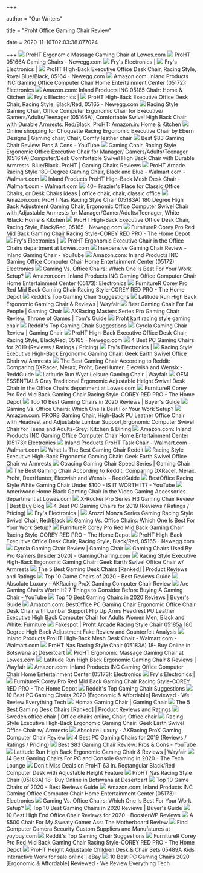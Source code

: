 +++
        
author = "Our Writers"
        
title = "Proht Office Gaming Chair Review"
        
date = 2020-11-10T02:03:38.077024
        
+++
[ ![](http://mobileimages.lowes.com/product/converted/500027/5000277313.jpg?size=pdhi)](http://mobileimages.lowes.com/product/converted/500027/5000277313.jpg?size=pdhi) ProHT Ergonomic Massage Gaming Chair at Lowes.com
[ ![](https://c1.neweggimages.com/ProductImage/26-205-098-V02.jpg)](https://c1.neweggimages.com/ProductImage/26-205-098-V02.jpg) ProHT 05166A Gaming Chairs - Newegg.com
[ ![](https://images.frys.com/art/product/big/9526572.01.big.jpg)](https://images.frys.com/art/product/big/9526572.01.big.jpg) Fry's Electronics |
[ ![](https://images.frys.com/art/product/big/9395180.01.big.jpg)](https://images.frys.com/art/product/big/9395180.01.big.jpg) Fry's Electronics |
[ ![](https://c1.neweggimages.com/ProductImageCompressAll1280/A7Y0_131340041666590755MrnxC3g1mP.jpg)](https://c1.neweggimages.com/ProductImageCompressAll1280/A7Y0_131340041666590755MrnxC3g1mP.jpg) ProHT High-Back Executive Office Desk Chair, Racing Style, Royal  Blue/Black, 05164 - Newegg.com
[ ![](https://m.media-amazon.com/images/S/aplus-seller-content-images-us-east-1/ATVPDKIKX0DER/A3RZEVL29S43RT/B01I1FEQZU/s5vmDMJ4TYO3._UX970_TTW__.jpg)](https://m.media-amazon.com/images/S/aplus-seller-content-images-us-east-1/ATVPDKIKX0DER/A3RZEVL29S43RT/B01I1FEQZU/s5vmDMJ4TYO3._UX970_TTW__.jpg) Amazon.com: Inland Products INC Gaming Office Computer Chair Home  Entertainment Center (05172): Electronics
[ ![](https://m.media-amazon.com/images/S/aplus-seller-content-images-us-east-1/ATVPDKIKX0DER/A3RZEVL29S43RT/B0744B38S9/aj0x5GbhTOic._UX970_TTW__.jpg)](https://m.media-amazon.com/images/S/aplus-seller-content-images-us-east-1/ATVPDKIKX0DER/A3RZEVL29S43RT/B0744B38S9/aj0x5GbhTOic._UX970_TTW__.jpg) Amazon.com: Inland Products INC 05185 Chair: Home & Kitchen
[ ![](https://images.frys.com/art/product/big/9395040.01.big.jpg)](https://images.frys.com/art/product/big/9395040.01.big.jpg) Fry's Electronics |
[ ![](https://c1.neweggimages.com/ProductImage/A7Y0_131340052173551872CvkpqsVEV5.jpg)](https://c1.neweggimages.com/ProductImage/A7Y0_131340052173551872CvkpqsVEV5.jpg) ProHT High-Back Executive Office Desk Chair, Racing Style, Black/Red, 05165  - Newegg.com
[ ![](https://images-na.ssl-images-amazon.com/images/I/61wzbp1WbrL._SY679_.jpg)](https://images-na.ssl-images-amazon.com/images/I/61wzbp1WbrL._SY679_.jpg) Racing Style Gaming Chair, Office Computer Ergonomic Chair for Executive/ Gamers/Adults/Teenager (05166A), Comfortable Swivel High Back Chair with  Durable Armrests. Red/Black. ProHT: Amazon.in: Home & Kitchen
[ ![](https://i.pinimg.com/564x/d7/6e/d3/d76ed30f4221d53e88ede1a23605ada1.jpg)](https://i.pinimg.com/564x/d7/6e/d3/d76ed30f4221d53e88ede1a23605ada1.jpg) Online shopping for Choquette Racing Ergonomic Executive Chair by Ebern  Designs | Gaming chair, Chair, Comfy leather chair
[ ![](https://i.ytimg.com/vi/gCGkyhDRCTA/mqdefault.jpg)](https://i.ytimg.com/vi/gCGkyhDRCTA/mqdefault.jpg) Best $83 Gaming Chair Review: Pros & Cons - YouTube
[ ![](https://m.media-amazon.com/images/I/41lV6ofgk1L.jpg)](https://m.media-amazon.com/images/I/41lV6ofgk1L.jpg) Gaming Chair, Racing Style Ergonomic Office Executive Chair for Manager/ Gamers/Adults/Teenager (05164A),Computer/Desk Comfortable Swivel High Back  Chair with Durable Armrests. Blue/Black. ProHT | Gaming Chairs Reviews
[ ![](https://i5.walmartimages.com/asr/782ceafa-9cee-4deb-b92e-c617d65a0c27_1.bfcd9e4bfbb33d9436e554c23ae31e4a.jpeg?odnWidth=612&odnHeight=612&odnBg=ffffff)](https://i5.walmartimages.com/asr/782ceafa-9cee-4deb-b92e-c617d65a0c27_1.bfcd9e4bfbb33d9436e554c23ae31e4a.jpeg?odnWidth=612&odnHeight=612&odnBg=ffffff) ProHT Arcade Racing Style 180-Degree Gaming Chair, Black and Blue -  Walmart.com - Walmart.com
[ ![](https://i5.walmartimages.com/asr/c112b8b4-a913-474d-b282-e6cdda84653e_1.f373b1bb7ab94be8f9fc524125685ab5.jpeg?odnWidth=612&odnHeight=612&odnBg=ffffff)](https://i5.walmartimages.com/asr/c112b8b4-a913-474d-b282-e6cdda84653e_1.f373b1bb7ab94be8f9fc524125685ab5.jpeg?odnWidth=612&odnHeight=612&odnBg=ffffff) Inland Products ProHT High-Back Mesh Desk Chair - Walmart.com - Walmart.com
[ ![](https://i.pinimg.com/236x/8c/a9/fb/8ca9fb9d8aae07d4f7b8732ee009f521.jpg)](https://i.pinimg.com/236x/8c/a9/fb/8ca9fb9d8aae07d4f7b8732ee009f521.jpg) 40+ Frazier's Place for Classic Office Chairs, or Desk Chairs ideas | office  chair, chair, classic office
[ ![](https://m.media-amazon.com/images/S/aplus-seller-content-images-us-east-1/ATVPDKIKX0DER/A3RZEVL29S43RT/B0744D37C3/T6GQP6YS1Wc._UX970_TTW__.jpg)](https://m.media-amazon.com/images/S/aplus-seller-content-images-us-east-1/ATVPDKIKX0DER/A3RZEVL29S43RT/B0744D37C3/T6GQP6YS1Wc._UX970_TTW__.jpg) Amazon.com: ProHT Nas Racing Style Chair (05183A) 180 Degree High Back  Adjustment Gaming Chair, Ergonomic Office Computer Swivel Chair with  Adjustable Armrests for Manager/Gamer/Adults/Teenager, White /Black: Home &  Kitchen
[ ![](https://c1.neweggimages.com/ProductImageCompressAll1280/A7Y0_131340051580281538HqyDsARN3H.jpg)](https://c1.neweggimages.com/ProductImageCompressAll1280/A7Y0_131340051580281538HqyDsARN3H.jpg) ProHT High-Back Executive Office Desk Chair, Racing Style, Black/Red, 05165  - Newegg.com
[ ![](https://images.homedepot-static.com/productImages/f012bb55-03d0-4b62-b50d-9c4c44d68d2a/svn/red-furniturer-gaming-chairs-corey-red-pro-64_600.jpg)](https://images.homedepot-static.com/productImages/f012bb55-03d0-4b62-b50d-9c4c44d68d2a/svn/red-furniturer-gaming-chairs-corey-red-pro-64_600.jpg) FurnitureR Corey Pro Red Mid Back Gaming Chair Racing Style-COREY RED PRO -  The Home Depot
[ ![](https://images.frys.com/art/product/big/9323390.01.big.jpg)](https://images.frys.com/art/product/big/9323390.01.big.jpg) Fry's Electronics |
[ ![](http://mobileimages.lowes.com/product/converted/500027/5000277315.jpg?size=pdhi)](http://mobileimages.lowes.com/product/converted/500027/5000277315.jpg?size=pdhi) ProHT Ergonomic Executive Chair in the Office Chairs department at Lowes.com
[ ![](https://i.ytimg.com/vi/M6y_S72qb-8/maxresdefault.jpg)](https://i.ytimg.com/vi/M6y_S72qb-8/maxresdefault.jpg) Inexpensive Gaming Chair Review - Inland Gaming Chair - YouTube
[ ![](https://images-na.ssl-images-amazon.com/images/I/91Y5LFVfvwL._AC_SL1500_.jpg)](https://images-na.ssl-images-amazon.com/images/I/91Y5LFVfvwL._AC_SL1500_.jpg) Amazon.com: Inland Products INC Gaming Office Computer Chair Home  Entertainment Center (05172): Electronics
[ ![](https://thumbor.forbes.com/thumbor/711x400/https://specials-images.forbesimg.com/imageserve/5e8e572c93ef920006d3a192/960x0.jpg?fit=scale)](https://thumbor.forbes.com/thumbor/711x400/https://specials-images.forbesimg.com/imageserve/5e8e572c93ef920006d3a192/960x0.jpg?fit=scale) Gaming Vs. Office Chairs: Which One Is Best For Your Work Setup?
[ ![](https://images-na.ssl-images-amazon.com/images/I/61JLlOWMupL._AC_SY550_.jpg)](https://images-na.ssl-images-amazon.com/images/I/61JLlOWMupL._AC_SY550_.jpg) Amazon.com: Inland Products INC Gaming Office Computer Chair Home  Entertainment Center (05173): Electronics
[ ![](https://images.homedepot-static.com/productImages/878dc5f1-f765-49b7-9733-7534c26d7444/svn/red-furniturer-gaming-chairs-corey-red-pro-66_600.jpg)](https://images.homedepot-static.com/productImages/878dc5f1-f765-49b7-9733-7534c26d7444/svn/red-furniturer-gaming-chairs-corey-red-pro-66_600.jpg) FurnitureR Corey Pro Red Mid Back Gaming Chair Racing Style-COREY RED PRO -  The Home Depot
[ ![](https://redditsuggestions.com/assets/ProHT-bf24b63635ddb4aabfe3bea9e960f93a3726f18402d28e59dfbeea3f5fc088cd.jpg)](https://redditsuggestions.com/assets/ProHT-bf24b63635ddb4aabfe3bea9e960f93a3726f18402d28e59dfbeea3f5fc088cd.jpg) Reddit's Top Gaming Chair Suggestions
[ ![](https://secure.img1-fg.wfcdn.com/im/16171022/compr-r85/6517/65177127/high-back-ergonomic-gaming-chair.jpg)](https://secure.img1-fg.wfcdn.com/im/16171022/compr-r85/6517/65177127/high-back-ergonomic-gaming-chair.jpg) Latitude Run High Back Ergonomic Gaming Chair & Reviews | Wayfair
[ ![](https://gamingdemons.com/wp-content/uploads/2018/04/Ficmax-Ergonomic-High-back-Large-Size-Office-Desk-Chair-Swivel-Black-PC-Gaming-Chair-with-Lumbar-Massage-Support-and-Retractible-Footrest.jpg)](https://gamingdemons.com/wp-content/uploads/2018/04/Ficmax-Ergonomic-High-back-Large-Size-Office-Desk-Chair-Swivel-Black-PC-Gaming-Chair-with-Lumbar-Massage-Support-and-Retractible-Footrest.jpg) Best Gaming Chair For Fat People | Gaming Chair
[ ![](https://cdn.mos.cms.futurecdn.net/nLS2z4u2iCuUPNVvCBBzW5.jpg)](https://cdn.mos.cms.futurecdn.net/nLS2z4u2iCuUPNVvCBBzW5.jpg) AKRacing Masters Series Pro Gaming Chair Review: Throne of Games | Tom's  Guide
[ ![](http://inlandproduct.com/images/products/detail/0518203%E8%83%8C%E9%83%A8%E8%AA%BF%E7%AF%80.jpg)](http://inlandproduct.com/images/products/detail/0518203%E8%83%8C%E9%83%A8%E8%AA%BF%E7%AF%80.jpg) Proht kart racing style gaming chair
[ ![](https://redditsuggestions.com/assets/Homall_Gaming_Chair-fc519428ea65cec97aa3a7d2fb99e9a4269c455615b1e538c49938ee95294a96.jpg)](https://redditsuggestions.com/assets/Homall_Gaming_Chair-fc519428ea65cec97aa3a7d2fb99e9a4269c455615b1e538c49938ee95294a96.jpg) Reddit's Top Gaming Chair Suggestions
[ ![](https://images-na.ssl-images-amazon.com/images/I/51ZKCbOZ5uL.jpg)](https://images-na.ssl-images-amazon.com/images/I/51ZKCbOZ5uL.jpg) Cyrola Gaming Chair Review | Gaming Chair
[ ![](https://c1.neweggimages.com/ProductImageCompressAll1280/A7Y0_131340052338861374lSUuHERBtK.jpg)](https://c1.neweggimages.com/ProductImageCompressAll1280/A7Y0_131340052338861374lSUuHERBtK.jpg) ProHT High-Back Executive Office Desk Chair, Racing Style, Black/Red, 05165  - Newegg.com
[ ![](https://www.btod.com/blog/wp-content/uploads/2019/05/best-gaming-chairs-2020-blog-header-1.jpg)](https://www.btod.com/blog/wp-content/uploads/2019/05/best-gaming-chairs-2020-blog-header-1.jpg) 4 Best PC Gaming Chairs for 2019 (Reviews / Ratings / Pricing)
[ ![](https://images.frys.com/art/product/big/9323400.01.big.jpg)](https://images.frys.com/art/product/big/9323400.01.big.jpg) Fry's Electronics |
[ ![](http://inlandproduct.com/images/products/detail/612fvFhmFYL._SL1500_.jpg)](http://inlandproduct.com/images/products/detail/612fvFhmFYL._SL1500_.jpg) Racing Style Executive High-Back Ergonomic Gaming Chair: Geek Earth Swivel Office  Chair w/ Armrests
[ ![](https://reddguide.com/wp-content/uploads/2019/05/Merax.jpg)](https://reddguide.com/wp-content/uploads/2019/05/Merax.jpg) The Best Gaming Chair According to Reddit: Comparing DXRacer, Merax, Proht,  DeerHunter, Elecwish and Wensix - ReddGuide
[ ![](https://secure.img1-fg.wfcdn.com/im/76859014/compr-r85/8955/89559202/wyat-leisure-gaming-chair.jpg)](https://secure.img1-fg.wfcdn.com/im/76859014/compr-r85/8955/89559202/wyat-leisure-gaming-chair.jpg) Latitude Run Wyat Leisure Gaming Chair | Wayfair
[ ![](http://mobileimages.lowes.com/product/converted/100301/1003010622_16274514.jpg)](http://mobileimages.lowes.com/product/converted/100301/1003010622_16274514.jpg) OFM ESSENTIALS Gray Traditional Ergonomic Adjustable Height Swivel Desk  Chair in the Office Chairs department at Lowes.com
[ ![](https://images.homedepot-static.com/productImages/07999e84-3665-4fe4-aec8-5ad61b0d0c1e/svn/red-furniturer-gaming-chairs-corey-red-pro-e1_600.jpg)](https://images.homedepot-static.com/productImages/07999e84-3665-4fe4-aec8-5ad61b0d0c1e/svn/red-furniturer-gaming-chairs-corey-red-pro-e1_600.jpg) FurnitureR Corey Pro Red Mid Back Gaming Chair Racing Style-COREY RED PRO -  The Home Depot
[ ![](https://www.ctopreviews.com/wp-content/uploads/2018/07/Gaming-Chairs.jpg)](https://www.ctopreviews.com/wp-content/uploads/2018/07/Gaming-Chairs.jpg) Top 10 Best Gaming Chairs in 2020 Reviews | Buyer's Guide
[ ![](https://specials-images.forbesimg.com/imageserve/5e8f7482c12c240007af3a7b/0x800.jpg?cropX1=0&cropX2=359&cropY1=0&cropY2=500)](https://specials-images.forbesimg.com/imageserve/5e8f7482c12c240007af3a7b/0x800.jpg?cropX1=0&cropX2=359&cropY1=0&cropY2=500) Gaming Vs. Office Chairs: Which One Is Best For Your Work Setup?
[ ![](https://images-na.ssl-images-amazon.com/images/I/61rKTl1uoiL._AC_SL1500_.jpg)](https://images-na.ssl-images-amazon.com/images/I/61rKTl1uoiL._AC_SL1500_.jpg) Amazon.com: PRORS Gaming Chair, High-Back PU Leather Office Chair with  Headrest and Adjustable Lumbar Support,Ergonomic Computer Swivel Chair for  Teens and Adults-Grey: Kitchen & Dining
[ ![](https://images-na.ssl-images-amazon.com/images/I/61Qm1%2Bw9QqL._AC_SX466_.jpg)](https://images-na.ssl-images-amazon.com/images/I/61Qm1%2Bw9QqL._AC_SX466_.jpg) Amazon.com: Inland Products INC Gaming Office Computer Chair Home  Entertainment Center (05173): Electronics
[ ![](https://i5.walmartimages.com/asr/a8dea595-cbca-4791-8f78-9cce9f66de09_1.2f30e47f229599c605244a730eeeeb91.jpeg?odnWidth=612&odnHeight=612&odnBg=ffffff)](https://i5.walmartimages.com/asr/a8dea595-cbca-4791-8f78-9cce9f66de09_1.2f30e47f229599c605244a730eeeeb91.jpeg?odnWidth=612&odnHeight=612&odnBg=ffffff) Inland Products ProHT Task Chair - Walmart.com - Walmart.com
[ ![](https://i.pinimg.com/736x/94/40/ca/9440ca770ff3f9c29b6c965d54dc77a7.jpg)](https://i.pinimg.com/736x/94/40/ca/9440ca770ff3f9c29b6c965d54dc77a7.jpg) What Is The Best Gaming Chair Reddit
[ ![](http://inlandproduct.com/images/products/detail/51sTXBZmn2L._SL1000_.jpg)](http://inlandproduct.com/images/products/detail/51sTXBZmn2L._SL1000_.jpg) Racing Style Executive High-Back Ergonomic Gaming Chair: Geek Earth Swivel Office  Chair w/ Armrests
[ ![](https://www.gamingfeature.com/wp-content/uploads/2018/11/Best-Gaming-Chair.jpg)](https://www.gamingfeature.com/wp-content/uploads/2018/11/Best-Gaming-Chair.jpg) Gtracing Gaming Chair Speed Series | Gaming Chair
[ ![](https://reddguide.com/wp-content/uploads/2019/05/q9gibvw0jxe11.jpg)](https://reddguide.com/wp-content/uploads/2019/05/q9gibvw0jxe11.jpg) The Best Gaming Chair According to Reddit: Comparing DXRacer, Merax, Proht,  DeerHunter, Elecwish and Wensix - ReddGuide
[ ![](https://i.ytimg.com/vi/_-qEuwwbPHY/hqdefault.jpg)](https://i.ytimg.com/vi/_-qEuwwbPHY/hqdefault.jpg) BestOffice Racing Style White Gaming Chair Under $100 - IS IT WORTH IT? -  YouTube
[ ![](http://mobileimages.lowes.com/product/converted/100309/1003091506.jpg)](http://mobileimages.lowes.com/product/converted/100309/1003091506.jpg) Ameriwood Home Black Gaming Chair in the Video Gaming Accessories department  at Lowes.com
[ ![](http://blog.bestbuy.ca/wp-content/uploads/2017/04/chad.jpg)](http://blog.bestbuy.ca/wp-content/uploads/2017/04/chad.jpg) X-Rocker Pro Series H3 Gaming Chair Review | Best Buy Blog
[ ![](https://www.btod.com/blog/wp-content/uploads/2018/11/gaming-chair-11-1.jpg)](https://www.btod.com/blog/wp-content/uploads/2018/11/gaming-chair-11-1.jpg) 4 Best PC Gaming Chairs for 2019 (Reviews / Ratings / Pricing)
[ ![](https://images.frys.com/art/product/big/9395180.03.big.jpg)](https://images.frys.com/art/product/big/9395180.03.big.jpg) Fry's Electronics |
[ ![](https://img-s.yoybuy.com/images/I/81u3AsYrdwL.jpg)](https://img-s.yoybuy.com/images/I/81u3AsYrdwL.jpg) Arozzi Monza Series Gaming Racing Style Swivel Chair, Red/Black
[ ![](https://specials-images.forbesimg.com/imageserve/5e8f5f90f7d6ef0006c35a95/960x0.jpg?fit=scale)](https://specials-images.forbesimg.com/imageserve/5e8f5f90f7d6ef0006c35a95/960x0.jpg?fit=scale) Gaming Vs. Office Chairs: Which One Is Best For Your Work Setup?
[ ![](https://images.homedepot-static.com/productImages/948cf9ea-0e21-418f-a398-355628b1c656/svn/black-blue-trim-osp-home-furnishings-gaming-chairs-out25-blu-64_600.jpg)](https://images.homedepot-static.com/productImages/948cf9ea-0e21-418f-a398-355628b1c656/svn/black-blue-trim-osp-home-furnishings-gaming-chairs-out25-blu-64_600.jpg) FurnitureR Corey Pro Red Mid Back Gaming Chair Racing Style-COREY RED PRO -  The Home Depot
[ ![](https://c1.neweggimages.com/ProductImageCompressAll1280/A7Y0_131340051788402590VpYddbPAPG.jpg)](https://c1.neweggimages.com/ProductImageCompressAll1280/A7Y0_131340051788402590VpYddbPAPG.jpg) ProHT High-Back Executive Office Desk Chair, Racing Style, Black/Red, 05165  - Newegg.com
[ ![](https://topcollects.com/wp-content/uploads/2019/03/GTRACING-Gaming-Chair-PU-and-Mesh-Racing-Chair-High-Back-Backrest.jpg)](https://topcollects.com/wp-content/uploads/2019/03/GTRACING-Gaming-Chair-PU-and-Mesh-Racing-Chair-High-Back-Backrest.jpg) Cyrola Gaming Chair Review | Gaming Chair
[ ![](https://gamingchairing.com/wp-content/uploads/2018/09/what-gaming-chairs-do-pros-use.jpg)](https://gamingchairing.com/wp-content/uploads/2018/09/what-gaming-chairs-do-pros-use.jpg) Gaming Chairs Used By Pro Gamers [Insider 2020] - GamingChairing.com
[ ![](http://inlandproduct.com/images/products/detail/81mHXLkmL._SL1500_.jpg)](http://inlandproduct.com/images/products/detail/81mHXLkmL._SL1500_.jpg) Racing Style Executive High-Back Ergonomic Gaming Chair: Geek Earth Swivel Office  Chair w/ Armrests
[ ![](https://i.ytimg.com/vi/TR8VfkJHuls/maxresdefault.jpg)](https://i.ytimg.com/vi/TR8VfkJHuls/maxresdefault.jpg) The 5 Best Gaming Desk Chairs [Ranked] | Product Reviews and Ratings
[ ![](https://m.media-amazon.com/images/I/413CRqvLOeL.jpg)](https://m.media-amazon.com/images/I/413CRqvLOeL.jpg) Top 10 Game Chairs of 2020 - Best Reviews Guide
[ ![](http://officechairexpert.com/wp-content/uploads/2017/07/AKRacing-ProX-front-200x300.jpg)](http://officechairexpert.com/wp-content/uploads/2017/07/AKRacing-ProX-front-200x300.jpg) Absolute Luxury - AKRacing ProX Gaming Computer Chair Review
[ ![](https://i.ytimg.com/vi/G7MTlS4aJTo/mqdefault.jpg)](https://i.ytimg.com/vi/G7MTlS4aJTo/mqdefault.jpg) Are Gaming Chairs Worth It? 7 Things to Consider Before Buying A Gaming  Chair - YouTube
[ ![](https://www.ctopreviews.com/wp-content/uploads/2018/07/10.-KILLABEE-Memory-Foam-Multi-functional-Gaming-Chair-400x400.jpg)](https://www.ctopreviews.com/wp-content/uploads/2018/07/10.-KILLABEE-Memory-Foam-Multi-functional-Gaming-Chair-400x400.jpg) Top 10 Best Gaming Chairs in 2020 Reviews | Buyer's Guide
[ ![](https://m.media-amazon.com/images/I/51V5budxXHL._AC_UL400_.jpg)](https://m.media-amazon.com/images/I/51V5budxXHL._AC_UL400_.jpg) Amazon.com: BestOffice PC Gaming Chair Ergonomic Office Chair Desk Chair  with Lumbar Support Flip Up Arms Headrest PU Leather Executive High Back  Computer Chair for Adults Women Men, Black and White: Furniture
[ ![](https://www.fakespot.com/product/ogimage/proht-arcade-racing-style-chair-05185a-180-degree-high-back-adjustment-gaming-chair-ergonomic-office-computer-swivel-chair-with-fixed-armrests-for-manager-gamers-adults-teenager-lake-blue-black)](https://www.fakespot.com/product/ogimage/proht-arcade-racing-style-chair-05185a-180-degree-high-back-adjustment-gaming-chair-ergonomic-office-computer-swivel-chair-with-fixed-armrests-for-manager-gamers-adults-teenager-lake-blue-black) Fakespot | Proht Arcade Racing Style Chair 05185a 180 Degree High Back  Adjustment Fake Review and Counterfeit Analysis
[ ![](https://i5.walmartimages.com/asr/520e5a83-ba0a-4edb-b006-95bac8236d06_1.b9d120a0ad5e2197ce3546c76b1cfa42.jpeg?odnWidth=450&odnHeight=450&odnBg=ffffff)](https://i5.walmartimages.com/asr/520e5a83-ba0a-4edb-b006-95bac8236d06_1.b9d120a0ad5e2197ce3546c76b1cfa42.jpeg?odnWidth=450&odnHeight=450&odnBg=ffffff) Inland Products ProHT High-Back Mesh Desk Chair - Walmart.com - Walmart.com
[ ![](https://m.media-amazon.com/images/I/518yDFJDcSL.jpg)](https://m.media-amazon.com/images/I/518yDFJDcSL.jpg) ProHT Nas Racing Style Chair (05183A) 18- Buy Online in Botswana at  Desertcart
[ ![](http://mobileimages.lowes.com/product/converted/500027/5000277313_18057740.jpg?size=pdhi)](http://mobileimages.lowes.com/product/converted/500027/5000277313_18057740.jpg?size=pdhi) ProHT Ergonomic Massage Gaming Chair at Lowes.com
[ ![](https://secure.img2-fg.wfcdn.com/im/86022994/resize-h800-w800%5Ecompr-r85/6517/65177131/High+Back+Ergonomic+Gaming+Chair.jpg)](https://secure.img2-fg.wfcdn.com/im/86022994/resize-h800-w800%5Ecompr-r85/6517/65177131/High+Back+Ergonomic+Gaming+Chair.jpg) Latitude Run High Back Ergonomic Gaming Chair & Reviews | Wayfair
[ ![](https://images-na.ssl-images-amazon.com/images/I/61nr9c17S9L._AC_SY741_.jpg)](https://images-na.ssl-images-amazon.com/images/I/61nr9c17S9L._AC_SY741_.jpg) Amazon.com: Inland Products INC Gaming Office Computer Chair Home  Entertainment Center (05173): Electronics
[ ![](https://images.frys.com/art/product/big/9395180.02.big.jpg)](https://images.frys.com/art/product/big/9395180.02.big.jpg) Fry's Electronics |
[ ![](https://images.homedepot-static.com/productImages/02087262-7795-429b-aab0-3b6b1b07f834/svn/red-furniturer-gaming-chairs-corey-red-pro-31_600.jpg)](https://images.homedepot-static.com/productImages/02087262-7795-429b-aab0-3b6b1b07f834/svn/red-furniturer-gaming-chairs-corey-red-pro-31_600.jpg) FurnitureR Corey Pro Red Mid Back Gaming Chair Racing Style-COREY RED PRO -  The Home Depot
[ ![](https://redditsuggestions.com/assets/DXRacer_Racing-6bd1e9f6e95c3b4f3ce4d12e4c81ca7c513cf6ddeb9ddc6465f97be225d220b3.jpg)](https://redditsuggestions.com/assets/DXRacer_Racing-6bd1e9f6e95c3b4f3ce4d12e4c81ca7c513cf6ddeb9ddc6465f97be225d220b3.jpg) Reddit's Top Gaming Chair Suggestions
[ ![](https://techpages.net/wp-content/uploads/2020/03/top-pc-gaming-chairs-2020.jpg)](https://techpages.net/wp-content/uploads/2020/03/top-pc-gaming-chairs-2020.jpg) 10 Best PC Gaming Chairs 2020 [Ergonomic & Affordable] Reviewed - We Review  Everything Tech
[ ![](https://assets.pcmag.com/media/images/580981-rapidx-carbon-line-gaming-chair.jpg?thumb=y&width=980&height=659)](https://assets.pcmag.com/media/images/580981-rapidx-carbon-line-gaming-chair.jpg?thumb=y&width=980&height=659) Homax Gaming Chair | Gaming Chair
[ ![](https://www.top5reviewed.com/wp-content/uploads/2017/04/41MDnGAPMTL.jpg)](https://www.top5reviewed.com/wp-content/uploads/2017/04/41MDnGAPMTL.jpg) The 5 Best Gaming Desk Chairs [Ranked] | Product Reviews and Ratings
[ ![](https://i.pinimg.com/originals/09/92/bc/0992bc2f470a30e890b8c0efe792ce2b.jpg)](https://i.pinimg.com/originals/09/92/bc/0992bc2f470a30e890b8c0efe792ce2b.jpg) Sweden office chair | Office chairs online, Chair, Office chair
[ ![](http://inlandproduct.com/images/products/detail/61ZeNzPzDcL._SL1500_.jpg)](http://inlandproduct.com/images/products/detail/61ZeNzPzDcL._SL1500_.jpg) Racing Style Executive High-Back Ergonomic Gaming Chair: Geek Earth Swivel Office  Chair w/ Armrests
[ ![](http://officechairexpert.com/wp-content/uploads/2017/07/AKRacing-ProX-tilt-blue-300x200.jpg)](http://officechairexpert.com/wp-content/uploads/2017/07/AKRacing-ProX-tilt-blue-300x200.jpg) Absolute Luxury - AKRacing ProX Gaming Computer Chair Review
[ ![](https://www.btod.com/blog/wp-content/uploads/2018/11/gaming-chair-3-1.jpg)](https://www.btod.com/blog/wp-content/uploads/2018/11/gaming-chair-3-1.jpg) 4 Best PC Gaming Chairs for 2019 (Reviews / Ratings / Pricing)
[ ![](https://i.ytimg.com/vi/gCGkyhDRCTA/hqdefault.jpg)](https://i.ytimg.com/vi/gCGkyhDRCTA/hqdefault.jpg) Best $83 Gaming Chair Review: Pros & Cons - YouTube
[ ![](https://secure.img2-fg.wfcdn.com/im/97373907/resize-h800-w800%5Ecompr-r85/6517/65177130/High+Back+Ergonomic+Gaming+Chair.jpg)](https://secure.img2-fg.wfcdn.com/im/97373907/resize-h800-w800%5Ecompr-r85/6517/65177130/High+Back+Ergonomic+Gaming+Chair.jpg) Latitude Run High Back Ergonomic Gaming Chair & Reviews | Wayfair
[ ![](https://www.thetechlounge.com/wp-content/uploads/2018/05/best-gaming-chair.png)](https://www.thetechlounge.com/wp-content/uploads/2018/05/best-gaming-chair.png) 14 Best Gaming Chairs For PC and Console Gaming in 2020 - The Tech Lounge
[ ![](https://images.prod.meredith.com/product/1f2d6b4f255b306f6b12bd3d50d59a1e/1562774407059/l/proht-30-in-h-x-62-in-w-red-design-adjustable-steel-gaming-desk)](https://images.prod.meredith.com/product/1f2d6b4f255b306f6b12bd3d50d59a1e/1562774407059/l/proht-30-in-h-x-62-in-w-red-design-adjustable-steel-gaming-desk) Don't Miss Deals on ProHT 63 in. Rectangular Black/Red Computer Desk with  Adjustable Height Feature
[ ![](https://m.media-amazon.com/images/I/51D5fopfCFL.jpg)](https://m.media-amazon.com/images/I/51D5fopfCFL.jpg) ProHT Nas Racing Style Chair (05183A) 18- Buy Online in Botswana at  Desertcart
[ ![](https://m.media-amazon.com/images/I/41D29C1G4iL.jpg)](https://m.media-amazon.com/images/I/41D29C1G4iL.jpg) Top 10 Game Chairs of 2020 - Best Reviews Guide
[ ![](https://m.media-amazon.com/images/S/aplus-seller-content-images-us-east-1/ATVPDKIKX0DER/A3RZEVL29S43RT/B01JYYYBI4/q1ttvoQNqY._UX300_TTW__.jpg)](https://m.media-amazon.com/images/S/aplus-seller-content-images-us-east-1/ATVPDKIKX0DER/A3RZEVL29S43RT/B01JYYYBI4/q1ttvoQNqY._UX300_TTW__.jpg) Amazon.com: Inland Products INC Gaming Office Computer Chair Home  Entertainment Center (05173): Electronics
[ ![](https://specials-images.forbesimg.com/imageserve/5e8f5c14b4aaaa0006ecf1fd/960x0.jpg?fit=scale)](https://specials-images.forbesimg.com/imageserve/5e8f5c14b4aaaa0006ecf1fd/960x0.jpg?fit=scale) Gaming Vs. Office Chairs: Which One Is Best For Your Work Setup?
[ ![](https://www.ctopreviews.com/wp-content/uploads/2018/07/5.-Devoko-Ergonomic-Racing-Style-Gaming-Chair-400x400.jpg)](https://www.ctopreviews.com/wp-content/uploads/2018/07/5.-Devoko-Ergonomic-Racing-Style-Gaming-Chair-400x400.jpg) Top 10 Best Gaming Chairs in 2020 Reviews | Buyer's Guide
[ ![](https://boosterwp.com/reviews/wp-content/uploads/2020/02/B07BJXMQWN.jpg)](https://boosterwp.com/reviews/wp-content/uploads/2020/02/B07BJXMQWN.jpg) 10 Best High End Office Chair Reviews for 2020 - BoosterWP Reviews
[ ![](https://video-images.vice.com/articles/5b636e9ed5805b0008b25f3c/lede/1533243122379-IMG_20180802_115920.jpeg?crop=1xw:0.75xh;0xw,0.0094xh)](https://video-images.vice.com/articles/5b636e9ed5805b0008b25f3c/lede/1533243122379-IMG_20180802_115920.jpeg?crop=1xw:0.75xh;0xw,0.0094xh) A $500 Chair For My Sweaty Gamer Ass: The Motherboard Review
[ ![](https://img-s.yoybuy.com/images/I/61vosoLxIBL.jpg)](https://img-s.yoybuy.com/images/I/61vosoLxIBL.jpg) Find Computer Camera Security Custom Suppliers and Manufatures at yoybuy.com
[ ![](https://redditsuggestions.com/assets/Merax_Racing_Gaming_Chair-feeee91da642512b199fced1f475adeefaa08791cebb8540168e49a4f9b1c7b8.jpg)](https://redditsuggestions.com/assets/Merax_Racing_Gaming_Chair-feeee91da642512b199fced1f475adeefaa08791cebb8540168e49a4f9b1c7b8.jpg) Reddit's Top Gaming Chair Suggestions
[ ![](https://images.homedepot-static.com/productImages/fc6cf3ef-c956-46d3-8c5d-5c45249cef49/svn/red-furniturer-gaming-chairs-corey-red-pro-76_600.jpg)](https://images.homedepot-static.com/productImages/fc6cf3ef-c956-46d3-8c5d-5c45249cef49/svn/red-furniturer-gaming-chairs-corey-red-pro-76_600.jpg) FurnitureR Corey Pro Red Mid Back Gaming Chair Racing Style-COREY RED PRO -  The Home Depot
[ ![](https://i.ebayimg.com/images/g/WVUAAOSwul1e1b9N/s-l640.jpg)](https://i.ebayimg.com/images/g/WVUAAOSwul1e1b9N/s-l640.jpg) ProHT Height Adjustable Children Desk & Chair Sets 05489A Kids Interactive  Work for sale online | eBay
[ ![](https://sf.ezoiccdn.com/ezoimgfmt/techpages.net/wp-content/uploads/2020/02/3051388.64382__King_Of_War_CM-382.600x600-300x300-1.png?ezimgfmt=rs:197x197/rscb1/ng:webp/ngcb1)](https://sf.ezoiccdn.com/ezoimgfmt/techpages.net/wp-content/uploads/2020/02/3051388.64382__King_Of_War_CM-382.600x600-300x300-1.png?ezimgfmt=rs:197x197/rscb1/ng:webp/ngcb1) 10 Best PC Gaming Chairs 2020 [Ergonomic & Affordable] Reviewed - We Review  Everything Tech
